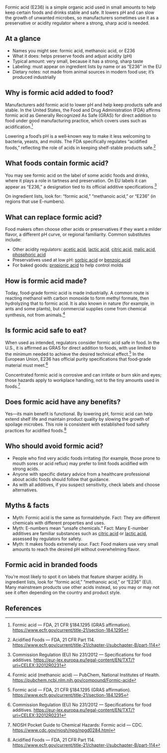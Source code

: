 Formic acid (E236) is a simple organic acid used in small amounts to help keep certain foods and drinks stable and safe. It lowers pH and can slow the growth of unwanted microbes, so manufacturers sometimes use it as a preservative or acidity regulator where a strong, sharp acid is needed.
<!--more-->

## At a glance
- Names you might see: formic acid, methanoic acid, or E236
- What it does: helps preserve foods and adjust acidity (pH)
- Typical amount: very small, because it has a strong, sharp taste
- Labeling: must appear on ingredient lists by name or as “E236” in the EU
- Dietary notes: not made from animal sources in modern food use; it’s produced industrially

## Why is formic acid added to food?
Manufacturers add formic acid to lower pH and help keep products safe and stable. In the United States, the Food and Drug Administration (FDA) affirms formic acid as Generally Recognized As Safe (GRAS) for direct addition to food under good manufacturing practice, which covers uses such as acidification.[^1]

Lowering a food’s pH is a well‑known way to make it less welcoming to bacteria, yeasts, and molds. The FDA specifically regulates “acidified foods,” reflecting the role of acids in keeping shelf-stable products safe.[^5]

## What foods contain formic acid?
You may see formic acid on the label of some acidic foods and drinks, where it plays a role in tartness and preservation. On EU labels it can appear as “E236,” a designation tied to its official additive specifications.[^2]

On ingredient lists, look for: “formic acid,” “methanoic acid,” or “E236” (in regions that use E-numbers).

## What can replace formic acid?
Food makers often choose other acids or preservatives if they want a milder flavor, a different pH curve, or regional familiarity. Common substitutes include:
- Other acidity regulators: [acetic acid](/e260-acetic-acid), [lactic acid](/e270-lactic-acid), [citric acid](/e330-citric-acid), [malic acid](/e296-malic-acid), [phosphoric acid](/e338-phosphoric-acid)
- Preservatives used at low pH: [sorbic acid](/e200-sorbic-acid) or [benzoic acid](/e210-benzoic-acid)
- For baked goods: [propionic acid](/e280-propionic-acid) to help control molds

## How is formic acid made?
Today, food‑grade formic acid is made industrially. A common route is reacting methanol with carbon monoxide to form methyl formate, then hydrolyzing that to formic acid. It is also known in nature (for example, in ants and some plants), but commercial supplies come from chemical synthesis, not from animals.[^3]

## Is formic acid safe to eat?
When used as intended, regulators consider formic acid safe in food. In the U.S., it is affirmed as GRAS for direct addition to foods, with use limited to the minimum needed to achieve the desired technical effect.[^1] In the European Union, E236 has official purity specifications that food‑grade material must meet.[^2]

Concentrated formic acid is corrosive and can irritate or burn skin and eyes; those hazards apply to workplace handling, not to the tiny amounts used in foods.[^4]

## Does formic acid have any benefits?
Yes—its main benefit is functional. By lowering pH, formic acid can help extend shelf life and maintain product quality by slowing the growth of spoilage microbes. This role is consistent with established food safety practices for acidified foods.[^5]

## Who should avoid formic acid?
- People who find very acidic foods irritating (for example, those prone to mouth sores or acid reflux) may prefer to limit foods acidified with strong acids.
- Anyone with specific dietary advice from a healthcare professional about acidic foods should follow that guidance.
- As with all additives, if you suspect sensitivity, check labels and choose alternatives.

## Myths & facts
- Myth: Formic acid is the same as formaldehyde. Fact: They are different chemicals with different properties and uses.
- Myth: E-numbers mean “unsafe chemicals.” Fact: Many E-number additives are familiar substances such as [citric acid](/e330-citric-acid) or [lactic acid](/e270-lactic-acid), assessed by regulators for safety.
- Myth: It makes foods extremely sour. Fact: Food makers use very small amounts to reach the desired pH without overwhelming flavor.

## Formic acid in branded foods
You’re most likely to spot it on labels that feature sharper acidity. In ingredient lists, look for “formic acid,” “methanoic acid,” or “E236” (EU). Many mainstream products use other acids instead, so you may or may not see it often depending on the country and product style.

## References
[^1]: Formic acid — FDA, 21 CFR §184.1295 (GRAS affirmation). https://www.ecfr.gov/current/title-21/section-184.1295
[^2]: Commission Regulation (EU) No 231/2012 — Specifications for food additives. https://eur-lex.europa.eu/legal-content/EN/TXT/?uri=CELEX:32012R0231
[^3]: Formic acid (methanoic acid) — PubChem, National Institutes of Health. https://pubchem.ncbi.nlm.nih.gov/compound/Formic-acid
[^4]: NIOSH Pocket Guide to Chemical Hazards: Formic acid — CDC. https://www.cdc.gov/niosh/npg/npgd0284.html
[^5]: Acidified Foods — FDA, 21 CFR Part 114. https://www.ecfr.gov/current/title-21/chapter-I/subchapter-B/part-114
